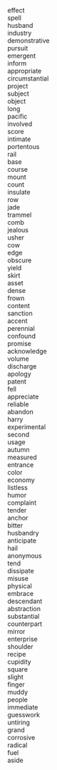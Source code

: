 effect  
spell  
husband  
industry  
demonstrative  
pursuit  
emergent  
inform  
appropriate  
circumstantial  
project  
subject  
object  
long  
pacific  
involved  
score  
intimate  
portentous  
rail  
base  
course  
mount  
count  
insulate  
row  
jade  
trammel  
comb  
jealous  
usher  
cow  
edge  
obscure  
yield  
skirt  
asset  
dense  
frown  
content  
sanction  
accent  
perennial  
confound  
promise  
acknowledge  
volume  
discharge  
apology  
patent  
fell  
appreciate  
reliable  
abandon  
harry  
experimental  
second  
usage  
autumn  
measured  
entrance  
color  
economy  
listless  
humor  
complaint  
tender  
anchor  
bitter  
husbandry  
anticipate  
hail  
anonymous  
tend  
dissipate  
misuse  
physical  
embrace  
descendant  
abstraction  
substantial  
counterpart  
mirror  
enterprise  
shoulder  
recipe  
cupidity  
square  
slight  
finger  
muddy  
people  
immediate  
guesswork  
untiring  
grand  
corrosive  
radical  
fuel  
aside  
